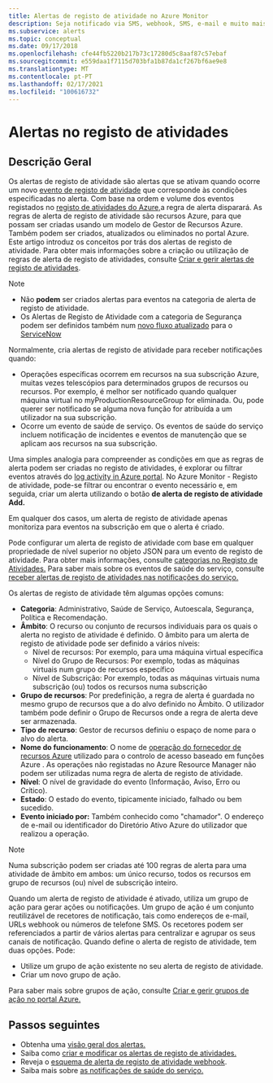 ```yaml
---
title: Alertas de registo de atividade no Azure Monitor
description: Seja notificado via SMS, webhook, SMS, e-mail e muito mais, quando determinados eventos ocorrem no registo de atividade.
ms.subservice: alerts
ms.topic: conceptual
ms.date: 09/17/2018
ms.openlocfilehash: cfe44fb5220b217b73c17280d5c8aaf87c57ebaf
ms.sourcegitcommit: e559daa1f7115d703bfa1b87da1cf267bf6ae9e8
ms.translationtype: MT
ms.contentlocale: pt-PT
ms.lasthandoff: 02/17/2021
ms.locfileid: "100616732"
---
```

# <a name="alerts-on-activity-log"></a>Alertas no registo de atividades

## <a name="overview"></a>Descrição Geral

Os alertas de registo de atividade são alertas que se ativam quando ocorre um novo [evento de registo de atividade](../essentials/activity-log-schema.md) que corresponde às condições especificadas no alerta. Com base na ordem e volume dos eventos registados no [registo de atividades do Azure,](../platform/platform-logs-overview.md)a regra de alerta disparará. As regras de alerta de registo de atividade são recursos Azure, para que possam ser criadas usando um modelo de Gestor de Recursos Azure. Também podem ser criados, atualizados ou eliminados no portal Azure. Este artigo introduz os conceitos por trás dos alertas de registo de atividade. Para obter mais informações sobre a criação ou utilização de regras de alerta de registo de atividades, consulte [Criar e gerir alertas de registo de atividades](alerts-activity-log.md).

> [!NOTE]
> * Não **podem** ser criados alertas para eventos na categoria de alerta de registo de atividade.
> * Os Alertas de Registo de Atividade com a categoria de Segurança podem ser definidos também num [novo fluxo atualizado](../../security-center/continuous-export.md?tabs=azure-portal) para o [ServiceNow](../../security-center/export-to-siem.md)

Normalmente, cria alertas de registo de atividade para receber notificações quando:

* Operações específicas ocorrem em recursos na sua subscrição Azure, muitas vezes telescópios para determinados grupos de recursos ou recursos. Por exemplo, é melhor ser notificado quando qualquer máquina virtual no myProductionResourceGroup for eliminada. Ou, pode querer ser notificado se alguma nova função for atribuída a um utilizador na sua subscrição.
* Ocorre um evento de saúde de serviço. Os eventos de saúde do serviço incluem notificação de incidentes e eventos de manutenção que se aplicam aos recursos na sua subscrição.

Uma simples analogia para compreender as condições em que as regras de alerta podem ser criadas no registo de atividades, é explorar ou filtrar eventos através do [log activity in Azure portal](../essentials/activity-log.md#view-the-activity-log). No Azure Monitor - Registo de atividade, pode-se filtrar ou encontrar o evento necessário e, em seguida, criar um alerta utilizando o botão **de alerta de registo de atividade Add.**

Em qualquer dos casos, um alerta de registo de atividade apenas monitoriza para eventos na subscrição em que o alerta é criado.

Pode configurar um alerta de registo de atividade com base em qualquer propriedade de nível superior no objeto JSON para um evento de registo de atividade. Para obter mais informações, consulte [categorias no Registo de Atividades.](../essentials/activity-log.md#view-the-activity-log) Para saber mais sobre os eventos de saúde do serviço, consulte [receber alertas de registo de atividades nas notificações do serviço.](../../service-health/alerts-activity-log-service-notifications-portal.md) 

Os alertas de registo de atividade têm algumas opções comuns:

- **Categoria**: Administrativo, Saúde de Serviço, Autoescala, Segurança, Política e Recomendação. 
- **Âmbito**: O recurso ou conjunto de recursos individuais para os quais o alerta no registo de atividade é definido. O âmbito para um alerta de registo de atividade pode ser definido a vários níveis:
    - Nível de recursos: Por exemplo, para uma máquina virtual específica
    - Nível do Grupo de Recursos: Por exemplo, todas as máquinas virtuais num grupo de recursos específico
    - Nível de Subscrição: Por exemplo, todas as máquinas virtuais numa subscrição (ou) todos os recursos numa subscrição
- **Grupo de recursos**: Por predefinição, a regra de alerta é guardada no mesmo grupo de recursos que a do alvo definido no Âmbito. O utilizador também pode definir o Grupo de Recursos onde a regra de alerta deve ser armazenada.
- **Tipo de recurso**: Gestor de recursos definiu o espaço de nome para o alvo do alerta.
- **Nome do funcionamento**: O nome de [operação do fornecedor de recursos Azure](../../role-based-access-control/resource-provider-operations.md) utilizado para o controlo de acesso baseado em funções Azure . As operações não registadas no Azure Resource Manager não podem ser utilizadas numa regra de alerta de registo de atividade.
- **Nível**: O nível de gravidade do evento (Informação, Aviso, Erro ou Crítico).
- **Estado**: O estado do evento, tipicamente iniciado, falhado ou bem sucedido.
- **Evento iniciado por:** Também conhecido como "chamador". O endereço de e-mail ou identificador do Diretório Ativo Azure do utilizador que realizou a operação.

> [!NOTE]
> Numa subscrição podem ser criadas até 100 regras de alerta para uma atividade de âmbito em ambos: um único recurso, todos os recursos em grupo de recursos (ou) nível de subscrição inteiro.

Quando um alerta de registo de atividade é ativado, utiliza um grupo de ação para gerar ações ou notificações. Um grupo de ação é um conjunto reutilizável de recetores de notificação, tais como endereços de e-mail, URLs webhook ou números de telefone SMS. Os recetores podem ser referenciados a partir de vários alertas para centralizar e agrupar os seus canais de notificação. Quando define o alerta de registo de atividade, tem duas opções. Pode:

* Utilize um grupo de ação existente no seu alerta de registo de atividade.
* Criar um novo grupo de ação.

Para saber mais sobre grupos de ação, consulte [Criar e gerir grupos de ação no portal Azure.](../platform/action-groups.md)


## <a name="next-steps"></a>Passos seguintes

- Obtenha uma [visão geral dos alertas.](../platform/alerts-overview.md)
- Saiba como [criar e modificar os alertas de registo de atividades.](alerts-activity-log.md)
- Reveja o [esquema de alerta de registo de atividade webhook](../alerts/activity-log-alerts-webhook.md).
- Saiba mais sobre [as notificações de saúde do serviço.](../../service-health/service-notifications.md)
